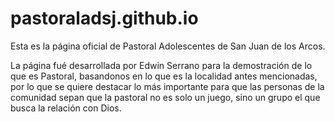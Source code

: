 # pastoraladsj.github.io

Esta es la página oficial de Pastoral Adolescentes de San Juan de los Arcos.

La página fué desarrollada por Edwin Serrano para la demostración de lo que es Pastoral, basandonos en lo que es la localidad antes mencionadas, por lo que se quiere destacar lo más importante para que las personas de la comunidad sepan que la pastoral no es solo un juego, sino un grupo el que busca la relación con Dios.
